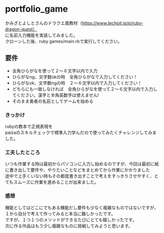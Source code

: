 # portfolio_game
かみざとよしとさんのドラクエ風教材（https://www.techpit.jp/p/ruby-dragon-quest）<br>
に名前入力機能を実装してみました。<br>
クローンした後、ruby games/main.rbで実行してください。

## 要件
- 全角ひらがなを使って２〜６文字以内で入力<br>
- ひらがなng、文字数okの時　全角ひらがなで入力してください！<br>
- ひらがなok、文字数ngの時　２〜６文字以内で入力してください！<br>
- どちらにも一致しなければ　全角ひらがなを使って２〜６文字以内で入力してください。漢字と半角英数字は使えません!<br>
- そのまま勇者の名前としてゲームを始める<br>

### きっかけ
rubyの教本で正規表現を<br>
paizaのスキルチェックで標準入力学んだので使ってみたくチャレンジしてみました。

### 工夫したところ
いつも作業する時は最初からパソコンに入力し始めるのですが、今回は最初に紙に書き出して要件や、やりたいことなどをまとめてから作業にかかりました<br>
途中で上手くいない時もその都度書き出すことで考えをすっきりさせやすく、とてもスムーズに作業を進めることが出来ました。

### 感想
機能としてはどこにでもある機能だし要件も少なく複雑なものではないですが、１から自分で考えて作ってみると本当に難しかったです。<br>
ですが、１つ１つのメソッドができるたびにとても嬉しかったです。<br>
次に作る作品はもう少し複雑なものに挑戦してみようと思います。
